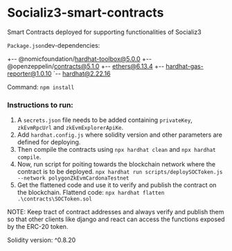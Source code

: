 # Socializ3-smart-contracts
Smart Contracts deployed for supporting functionalities of Socializ3

```Package.json```dev-dependencies:

+-- @nomicfoundation/hardhat-toolbox@5.0.0
+-- @openzeppelin/contracts@5.1.0
+-- ethers@6.13.4
+-- hardhat-gas-reporter@1.0.10
`-- hardhat@2.22.16

Command: ```npm install```

### Instructions to run:

1. A ```secrets.json``` file needs to be added containing ```privateKey```, ```zkEvmRpcUrl``` and ```zkEvmExplorerApiKe```.
2. Add ```hardhat.config.js``` where solidity version and other parameters are defined for deploying.
3. Then compile the contracts using ```npx hardhat clean``` and ```npx hardhat compile```.
4. Now, run script for poiting towards the blockchain network where the contract is to be deployed.
```npx hardhat run scripts/deploySOCToken.js --network polygonZkEvmCardonaTestnet ```
5. Get the flattened code and use it to verify and publish the contract on the blockchain.
Flattend code: ```npx hardhat flatten .\contracts\SOCToken.sol  ```


NOTE: Keep tract of contract addresses and always verify and publish them so that other clients like django and react can access the functions exposed by the ERC-20 token.

Solidity version: ^0.8.20